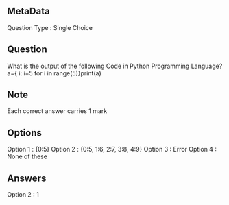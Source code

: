 ## MetaData
Question Type : Single Choice

## Question
What is the output of the following Code in Python Programming Language? </br> a={ i: i+5 for i in range(5)}print(a)

## Note
Each correct answer carries 1 mark

## Options
Option 1 : {0:5}
Option 2 : {0:5, 1:6, 2:7, 3:8, 4:9}
Option 3 : Error
Option 4 : None of these

## Answers
Option 2 : 1

